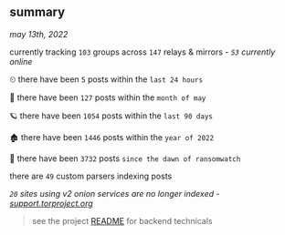 
## summary
_may 13th, 2022_

currently tracking `103` groups across `147` relays & mirrors - _`53` currently online_

⏲ there have been `5` posts within the `last 24 hours`

🦈 there have been `127` posts within the `month of may`

🪐 there have been `1054` posts within the `last 90 days`

🏚 there have been `1446` posts within the `year of 2022`

🦕 there have been `3732` posts `since the dawn of ransomwatch`

there are `49` custom parsers indexing posts

_`20` sites using v2 onion services are no longer indexed - [support.torproject.org](https://support.torproject.org/onionservices/v2-deprecation/)_

> see the project [README](https://github.com/thetanz/ransomwatch#ransomwatch--) for backend technicals
